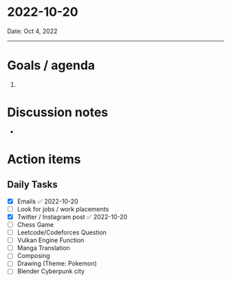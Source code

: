 
# 2022-10-20

Date: Oct 4, 2022

---

# Goals / agenda
1. 

# Discussion notes
- 

# Action items
## Daily Tasks
- [x] Emails ✅ 2022-10-20
- [ ] Look for jobs / work placements
- [x] Twitter / Instagram post ✅ 2022-10-20
- [ ] Chess Game
- [ ] Leetcode/Codeforces Question
- [ ] Vulkan Engine Function
- [ ] Manga Translation
- [ ] Composing
- [ ] Drawing (Theme: Pokemon)
- [ ] Blender Cyberpunk city
